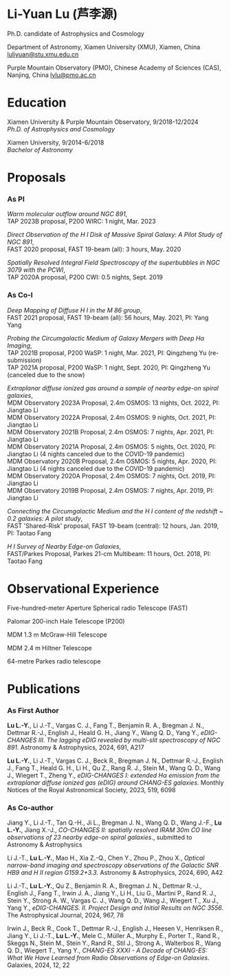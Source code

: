 
# Li-Yuan Lu (芦李源)

Ph.D. candidate of Astrophysics and Cosmology

Department of Astronomy, Xiamen University (XMU), Xiamen, China luliyuan@stu.xmu.edu.cn

Purple Mountain Observatory (PMO), Chinese Academy of Sciences (CAS), Nanjing, China lylu@pmo.ac.cn

# Education

Xiamen University & Purple Mountain Observatory, 9/2018-12/2024  
*Ph.D. of Astrophysics and Cosmology*

Xiamen University, 9/2014-6/2018  
*Bachelor of Astronomy*

# Proposals

### As PI

*Warm molecular outflow around NGC 891*,  
TAP 2023B proposal, P200 WIRC: 1 night, Mar. 2023

*Direct Observation of the H I Disk of Massive Spiral Galaxy: A Pilot Study of NGC 891*,  
FAST 2020 proposal, FAST 19-beam (all): 3 hours, May. 2020

*Spatially Resolved Integral Field Spectroscopy of the superbubbles in NGC 3079 with the PCWI*,  
TAP 2020A proposal, P200 CWI: 0.5 nights, Sept. 2019

### As Co-I

*Deep Mapping of Diffuse H I in the M 86 group*,  
FAST 2021 proposal, FAST 19-beam (all): 56 hours, May. 2021, PI: Yang Yang

*Probing the Circumgalactic Medium of Galaxy Mergers with Deep Hα Imaging*,  
TAP 2021B proposal, P200 WaSP: 1 night, Mar. 2021, PI: Qingzheng Yu (re-submission)  
TAP 2021A proposal, P200 WaSP: 1 night, Sept. 2020, PI: Qingzheng Yu (canceled due to the snow)

*Extraplanar diffuse ionized gas around a sample of nearby edge-on spiral galaxies*,  
MDM Observatory 2023A Proposal, 2.4m OSMOS: 13 nights, Oct. 2022, PI: Jiangtao Li  
MDM Observatory 2022A Proposal, 2.4m OSMOS: 9 nights, Oct. 2021, PI: Jiangtao Li  
MDM Observatory 2021B Proposal, 2.4m OSMOS: 7 nights, Apr. 2021, PI: Jiangtao Li  
MDM Observatory 2021A Proposal, 2.4m OSMOS: 5 nights, Oct. 2020, PI: Jiangtao Li (4 nights canceled due to the COVID-19 pandemic)  
MDM Observatory 2020B Proposal, 2.4m OSMOS: 5 nights, Apr. 2020, PI: Jiangtao Li (4 nights canceled due to the COVID-19 pandemic)  
MDM Observatory 2020A Proposal, 2.4m OSMOS: 7 nights, Oct. 2019, PI: Jiangtao Li  
MDM Observatory 2019B Proposal, 2.4m OSMOS: 7 nights, Apr. 2019, PI: Jiangtao Li

*Connecting the Circumgalactic Medium and the H I content of the redshift ~ 0.2 galaxies: A pilot study*,  
FAST 'Shared-Risk' proposal, FAST 19-beam (central): 12 hours, Jan. 2019, PI: Taotao Fang

*H I Survey of Nearby Edge-on Galaxies*,  
FAST/Parkes Proposal, Parkes 21-cm Multibeam: 11 hours, Oct. 2018, PI: Taotao Fang

# Observational Experience

Five-hundred-meter Aperture Spherical radio Telescope (FAST)

Palomar 200-inch Hale Telescope (P200)

MDM 1.3 m McGraw-Hill Telescope

MDM 2.4 m Hiltner Telescope

64-metre Parkes radio telescope

# Publications

### As First Author

**Lu L.-Y.**, Li J.-T., Vargas C. J., Fang T., Benjamin R. A., Bregman J. N., Dettmar R.-J., English J., Heald G. H., Jiang Y., Wang Q. D., Yang Y., *eDIG-CHANGES III. The lagging eDIG revealed by multi-slit spectroscopy of NGC 891*. Astronomy \& Astrophysics, 2024, 691, A217

**Lu L.-Y.**, Li J.-T., Vargas C. J., Beck R., Bregman J. N., Dettmar R.-J., English J., Fang T., Heald G. H., Li H., Qu Z., Rang R. J., Stein M., Wang Q. D., Wang J., Wiegert T., Zheng Y., *eDIG-CHANGES I: extended Hα emission from the extraplanar diffuse ionized gas (eDIG) around CHANG-ES galaxies*. Monthly Notices of the Royal Astronomical Society, 2023, 519, 6098

### As Co-author

Jiang Y., Li J.-T., Tan Q.-H., Ji L., Bregman J. N., Wang Q. D., Wang J.-F., **Lu L.-Y.**, Jiang X.-J., *CO-CHANGES II: spatially resolved IRAM 30m CO line observations of 23 nearby edge-on spiral galaxies*., submitted to Astronomy & Astrophysics

Li J.-T., **Lu L.-Y.**, Mao H., Xia Z.-Q., Chen Y., Zhou P., Zhou X., *Optical narrow-band imaging and spectroscopy observations of the Galactic SNR HB9 and H II region G159.2+3.3*. Astronomy & Astrophysics, 2024, 690, A42

Li J.-T., **Lu L.-Y.**, Qu Z., Benjamin R. A., Bregman J. N., Dettmar R.-J., English J., Fang T., Irwin J. A., Jiang Y., Li H., Liu G., Martini P., Rand R. J., Stein Y., Strong A. W., Vargas C. J., Wang Q. D., Wang J., Wiegert T., Xu J., Yang Y., *eDIG-CHANGES. II. Project Design and Initial Results on NGC 3556*. The Astrophysical Journal, 2024, 967, 78

Irwin J., Beck R., Cook T., Dettmar R.-J., English J., Heesen V., Henriksen R., Jiang Y., Li J.-T., **Lu L.-Y.**, Mele C., Müller A., Murphy E., Porter T., Rand R., Skeggs N., Stein M., Stein Y., Rand R., Stil J., Strong A., Walterbos R., Wang Q. D., Wiegert T., Yang Y., *CHANG-ES XXXI - A Decade of CHANG-ES: What We Have Learned from Radio Observations of Edge-on Galaxies*. Galaxies, 2024, 12, 22

